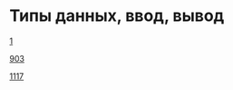 # Типы данных, ввод, вывод
[1](https://acmp.ru/asp/do/index.asp?main=task&id_course=1&id_section=1&id_topic=26&id_problem=142)

[903](https://acmp.ru/asp/do/index.asp?main=task&id_course=1&id_section=1&id_topic=26&id_problem=144)

[1117](https://acmp.ru/asp/do/index.asp?main=task&id_course=1&id_section=1&id_topic=28&id_problem=160)
